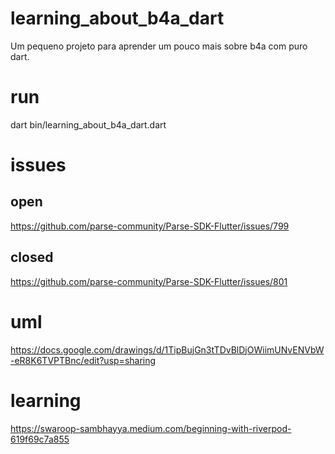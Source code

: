 # learning_about_b4a_dart

Um pequeno projeto para aprender um pouco mais sobre b4a com puro dart.


# run

dart bin/learning_about_b4a_dart.dart

# issues

## open
https://github.com/parse-community/Parse-SDK-Flutter/issues/799

## closed
https://github.com/parse-community/Parse-SDK-Flutter/issues/801

# uml

https://docs.google.com/drawings/d/1TipBujGn3tTDvBlDjOWiimUNvENVbW-eR8K6TVPTBnc/edit?usp=sharing
# learning

https://swaroop-sambhayya.medium.com/beginning-with-riverpod-619f69c7a855